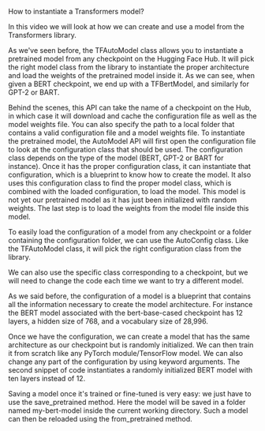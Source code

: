 How to instantiate a Transformers model?

In this video we will look at how we can create and use a model from the Transformers library.

As we've seen before, the TFAutoModel class allows you to instantiate a pretrained model from any checkpoint on the Hugging Face Hub. It will pick the right model class from the library to instantiate the proper architecture and load the weights of the pretrained model inside it. As we can see, when given a BERT checkpoint, we end up with a TFBertModel, and similarly for GPT-2 or BART.

Behind the scenes, this API can take the name of a checkpoint on the Hub, in which case it will download and cache the configuration file as well as the model weights file. You can also specify the path to a local folder that contains a valid configuration file and a model weights file. To instantiate the pretrained model, the AutoModel API will first open the configuration file to look at the configuration class that should be used. The configuration class depends on the type of the model (BERT, GPT-2 or BART for instance). Once it has the proper configuration class, it can instantiate that configuration, which is a blueprint to know how to create the model. It also uses this configuration class to find the proper model class, which is combined with the loaded configuration, to load the model. This model is not yet our pretrained model as it has just been initialized with random weights. The last step is to load the weights from the model file inside this model.

To easily load the configuration of a model from any checkpoint or a folder containing the configuration folder, we can use the AutoConfig class. Like the TFAutoModel class, it will pick the right configuration class from the library.

We can also use the specific class corresponding to a checkpoint, but we will need to change the code each time we want to try a different model.

As we said before, the configuration of a model is a blueprint that contains all the information necessary to create the model architecture. For instance the BERT model associated with the bert-base-cased checkpoint has 12 layers, a hidden size of 768, and a vocabulary size of 28,996.

Once we have the configuration, we can create a model that has the same architecture as our checkpoint but is randomly initialized. We can then train it from scratch like any PyTorch module/TensorFlow model. We can also change any part of the configuration by using keyword arguments. The second snippet of code instantiates a randomly initialized BERT model with ten layers instead of 12.

Saving a model once it's trained or fine-tuned is very easy: we just have to use the save_pretrained method. Here the model will be saved in a folder named my-bert-model inside the current working directory. Such a model can then be reloaded using the from_pretrained method.